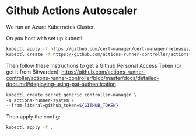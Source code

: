 # Github Actions Autoscaler

We run an Azure Kubernetes Cluster.

On you host with set up kubectl:
```bash
kubectl apply -f https://github.com/cert-manager/cert-manager/releases/download/v1.9.1/cert-manager.yaml
kubectl create -f https://github.com/actions-runner-controller/actions-runner-controller/releases/download/v0.26.0/actions-runner-controller.yaml
```

Then follow these instructions to get a Github Personal Access Token (or get it from Bitwarden): https://github.com/actions-runner-controller/actions-runner-controller/blob/master/docs/detailed-docs.md#deploying-using-pat-authentication

```bash
kubectl create secret generic controller-manager \
-n actions-runner-system \
--from-literal=github_token=${GITHUB_TOKEN}
```

Then apply the config:
```bash
kubectl apply -f .
```